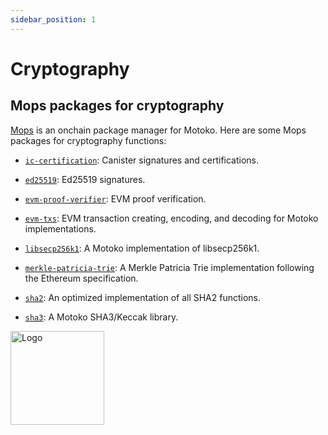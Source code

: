```yaml
---
sidebar_position: 1
---
```


# Cryptography

## Mops packages for cryptography

[Mops](https://mops.one/) is an onchain package manager for Motoko. Here are some Mops packages for cryptography functions:

- [`ic-certification`](https://mops.one/ic-certification): Canister signatures and certifications.

- [`ed25519`](https://mops.one/ed25519): Ed25519 signatures.

- [`evm-proof-verifier`](https://mops.one/evm-proof-verifier): EVM proof verification.

- [`evm-txs`](https://mops.one/evm-txs): EVM transaction creating, encoding, and decoding for Motoko implementations.

- [`libsecp256k1`](https://mops.one/libsecp256k1): A Motoko implementation of libsecp256k1.

- [`merkle-patricia-trie`](https://mops.one/merkle-patricia-trie): A Merkle Patricia Trie implementation following the Ethereum specification.

- [`sha2`](https://mops.one/sha2): An optimized implementation of all SHA2 functions.

- [`sha3`](https://mops.one/sha3): A Motoko SHA3/Keccak library.

<img src="https://github.com/user-attachments/assets/844ca364-4d71-42b3-aaec-4a6c3509ee2e" alt="Logo" width="150" height="150" />
